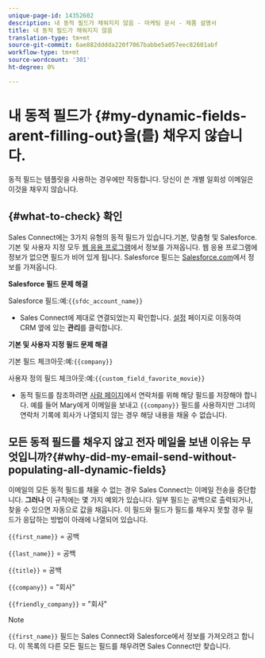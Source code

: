 ```yaml
---
unique-page-id: 14352602
description: 내 동적 필드가 채워지지 않음 - 마케팅 문서 - 제품 설명서
title: 내 동적 필드가 채워지지 않음
translation-type: tm+mt
source-git-commit: 6ae882dddda220f7067babbe5a057eec82601abf
workflow-type: tm+mt
source-wordcount: '301'
ht-degree: 0%

---
```



# 내 동적 필드가 {#my-dynamic-fields-arent-filling-out}을(를) 채우지 않습니다.

동적 필드는 템플릿을 사용하는 경우에만 작동합니다. 당신이 쓴 개별 일회성 이메일은 이것을 채우지 않습니다.

## {#what-to-check} 확인

Sales Connect에는 3가지 유형의 동적 필드가 있습니다.기본, 맞춤형 및 Salesforce. 기본 및 사용자 지정 모두 [웹 응용 프로그램](https://toutapp.com/login)에서 정보를 가져옵니다. 웹 응용 프로그램에 정보가 없으면 필드가 비어 있게 됩니다. Salesforce 필드는 [Salesforce.com](https://salesforce.com)에서 정보를 가져옵니다.

**Salesforce 필드 문제 해결**

Salesforce 필드:예:`{{sfdc_account_name}}`

* Sales Connect에 제대로 연결되었는지 확인합니다. [설정](https://toutapp.com/login) 페이지로 이동하여 CRM 옆에 있는 **관리**&#x200B;를 클릭합니다.

**기본 및 사용자 지정 필드 문제 해결**

기본 필드 체크아웃:예:`{{company}}`

사용자 정의 필드 체크아웃:예:`{{custom_field_favorite_movie}}`

* 동적 필드를 참조하려면 [사람 페이지](https://toutapp.com/next#relationships)에서 연락처를 위해 해당 필드를 저장해야 합니다. 예를 들어 Mary에게 이메일을 보내고 `{{company}}` 필드를 사용하지만 그녀의 연락처 기록에 회사가 나열되지 않는 경우 해당 내용을 채울 수 없습니다.

## 모든 동적 필드를 채우지 않고 전자 메일을 보낸 이유는 무엇입니까?{#why-did-my-email-send-without-populating-all-dynamic-fields}

이메일의 모든 동적 필드를 채울 수 없는 경우 Sales Connect는 이메일 전송을 중단합니다. **그러나** 이 규칙에는 몇 가지 예외가 있습니다. 일부 필드는 공백으로 출력되거나, 찾을 수 있으면 자동으로 값을 채웁니다. 이 필드와 필드가 필드를 채우지 못할 경우 필드가 응답하는 방법이 아래에 나열되어 있습니다.

`{{first_name}}` = 공백

`{{last_name}}` = 공백

`{{title}}` = 공백

`{{company}}` = &quot;회사&quot;

`{{friendly_company}}` = &quot;회사&quot;

>[!NOTE]
>
>`{{first_name}}` 필드는 Sales Connect와 Salesforce에서 정보를 가져오려고 합니다. 이 목록의 다른 모든 필드는 필드를 채우려면 Sales Connect만 찾습니다.
